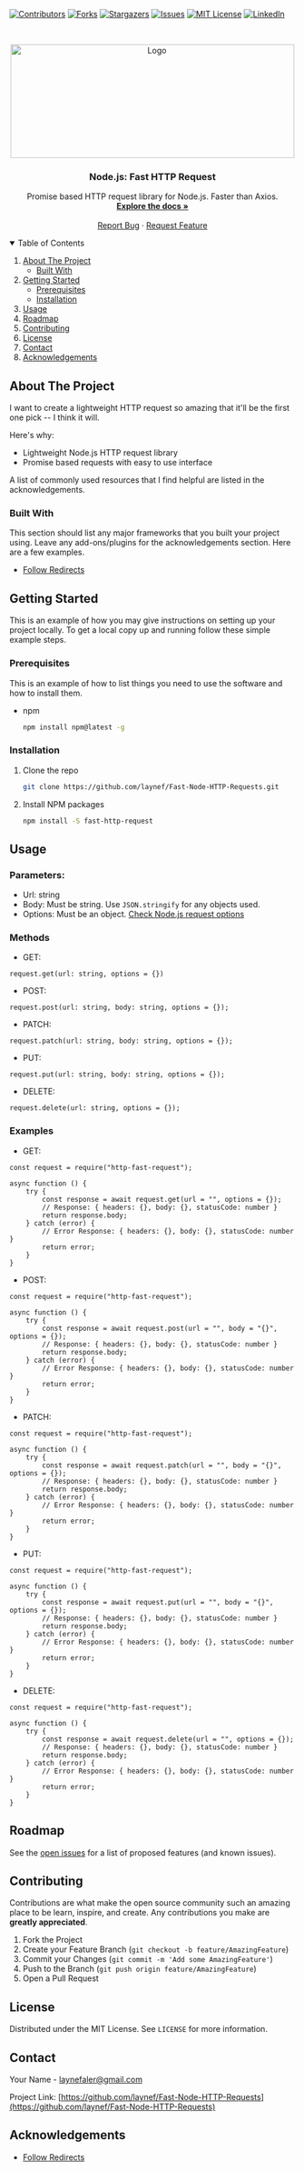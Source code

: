 <!--
*** Thanks for checking out the Best-README-Template. If you have a suggestion
*** that would make this better, please fork the repo and create a pull request
*** or simply open an issue with the tag "enhancement".
*** Thanks again! Now go create something AMAZING! :D
-->



<!-- PROJECT SHIELDS -->
<!--
*** I'm using markdown "reference style" links for readability.
*** Reference links are enclosed in brackets [ ] instead of parentheses ( ).
*** See the bottom of this document for the declaration of the reference variables
*** for contributors-url, forks-url, etc. This is an optional, concise syntax you may use.
*** https://www.markdownguide.org/basic-syntax/#reference-style-links
-->
[![Contributors][contributors-shield]][contributors-url]
[![Forks][forks-shield]][forks-url]
[![Stargazers][stars-shield]][stars-url]
[![Issues][issues-shield]][issues-url]
[![MIT License][license-shield]][license-url]
[![LinkedIn][linkedin-shield]][linkedin-url]



<!-- PROJECT LOGO -->
<br />
<p align="center">
  <a href="https://github.com/laynef/Fast-Node-HTTP-Requests">
    <img src="https://www.hostingadvice.com/wp-content/uploads/2018/09/node-js-logo.jpg" alt="Logo" width="500" height="200">
  </a>

  <h3 align="center">Node.js: Fast HTTP Request</h3>

  <p align="center">
    Promise based HTTP request library for Node.js. Faster than Axios.
    <br />
    <a href="https://github.com/laynef/Fast-Node-HTTP-Requests"><strong>Explore the docs »</strong></a>
    <br />
    <br />
    <a href="https://github.com/laynef/Fast-Node-HTTP-Requests/issues">Report Bug</a>
    ·
    <a href="https://github.com/laynef/Fast-Node-HTTP-Requests/issues">Request Feature</a>
  </p>
</p>



<!-- TABLE OF CONTENTS -->
<details open="open">
  <summary>Table of Contents</summary>
  <ol>
    <li>
      <a href="#about-the-project">About The Project</a>
      <ul>
        <li><a href="#built-with">Built With</a></li>
      </ul>
    </li>
    <li>
      <a href="#getting-started">Getting Started</a>
      <ul>
        <li><a href="#prerequisites">Prerequisites</a></li>
        <li><a href="#installation">Installation</a></li>
      </ul>
    </li>
    <li><a href="#usage">Usage</a></li>
    <li><a href="#roadmap">Roadmap</a></li>
    <li><a href="#contributing">Contributing</a></li>
    <li><a href="#license">License</a></li>
    <li><a href="#contact">Contact</a></li>
    <li><a href="#acknowledgements">Acknowledgements</a></li>
  </ol>
</details>



<!-- ABOUT THE PROJECT -->
## About The Project

I want to create a lightweight HTTP request so amazing that it'll be the first one pick -- I think it will.

Here's why:
* Lightweight Node.js HTTP request library
* Promise based requests with easy to use interface

A list of commonly used resources that I find helpful are listed in the acknowledgements.

### Built With

This section should list any major frameworks that you built your project using. Leave any add-ons/plugins for the acknowledgements section. Here are a few examples.
* [Follow Redirects](https://www.npmjs.com/package/follow-redirects)



<!-- GETTING STARTED -->
## Getting Started

This is an example of how you may give instructions on setting up your project locally.
To get a local copy up and running follow these simple example steps.

### Prerequisites

This is an example of how to list things you need to use the software and how to install them.
* npm
  ```sh
  npm install npm@latest -g
  ```

### Installation

1. Clone the repo
   ```sh
   git clone https://github.com/laynef/Fast-Node-HTTP-Requests.git
   ```
2. Install NPM packages
   ```sh
   npm install -S fast-http-request
   ```



<!-- USAGE EXAMPLES -->
## Usage


### Parameters:

- Url: string
- Body: Must be string. Use `JSON.stringify` for any objects used.
- Options: Must be an object. [Check Node.js request options](https://nodejs.org/dist/latest-v14.x/docs/api/http.html#http_http_request_options_callback)

### Methods

- GET:

```
request.get(url: string, options = {})
```


- POST:

```
request.post(url: string, body: string, options = {});
```


- PATCH:

```
request.patch(url: string, body: string, options = {});
```


- PUT:

```
request.put(url: string, body: string, options = {});
```


- DELETE:

```
request.delete(url: string, options = {});
```

### Examples

- GET:

```
const request = require("http-fast-request");

async function () {
    try {
        const response = await request.get(url = "", options = {});
        // Response: { headers: {}, body: {}, statusCode: number }
        return response.body;
    } catch (error) {
        // Error Response: { headers: {}, body: {}, statusCode: number }
        return error;
    }
}
```


- POST:

```
const request = require("http-fast-request");

async function () {
    try {
        const response = await request.post(url = "", body = "{}", options = {});
        // Response: { headers: {}, body: {}, statusCode: number }
        return response.body;
    } catch (error) {
        // Error Response: { headers: {}, body: {}, statusCode: number }
        return error;
    }
}
```


- PATCH:

```
const request = require("http-fast-request");

async function () {
    try {
        const response = await request.patch(url = "", body = "{}", options = {});
        // Response: { headers: {}, body: {}, statusCode: number }
        return response.body;
    } catch (error) {
        // Error Response: { headers: {}, body: {}, statusCode: number }
        return error;
    }
}
```


- PUT:

```
const request = require("http-fast-request");

async function () {
    try {
        const response = await request.put(url = "", body = "{}", options = {});
        // Response: { headers: {}, body: {}, statusCode: number }
        return response.body;
    } catch (error) {
        // Error Response: { headers: {}, body: {}, statusCode: number }
        return error;
    }
}
```


- DELETE:

```
const request = require("http-fast-request");

async function () {
    try {
        const response = await request.delete(url = "", options = {});
        // Response: { headers: {}, body: {}, statusCode: number }
        return response.body;
    } catch (error) {
        // Error Response: { headers: {}, body: {}, statusCode: number }
        return error;
    }
}
```

<!-- ROADMAP -->
## Roadmap

See the [open issues](https://github.com/laynef/Fast-Node-HTTP-Requests/issues) for a list of proposed features (and known issues).



<!-- CONTRIBUTING -->
## Contributing

Contributions are what make the open source community such an amazing place to be learn, inspire, and create. Any contributions you make are **greatly appreciated**.

1. Fork the Project
2. Create your Feature Branch (`git checkout -b feature/AmazingFeature`)
3. Commit your Changes (`git commit -m 'Add some AmazingFeature'`)
4. Push to the Branch (`git push origin feature/AmazingFeature`)
5. Open a Pull Request



<!-- LICENSE -->
## License

Distributed under the MIT License. See `LICENSE` for more information.



<!-- CONTACT -->
## Contact

Your Name - laynefaler@gmail.com

Project Link: [https://github.com/laynef/Fast-Node-HTTP-Requests](https://github.com/laynef/Fast-Node-HTTP-Requests)



<!-- ACKNOWLEDGEMENTS -->
## Acknowledgements
* [Follow Redirects](https://github.com/laynef/Fast-Node-HTTP-Requests)



<!-- MARKDOWN LINKS & IMAGES -->
<!-- https://www.markdownguide.org/basic-syntax/#reference-style-links -->
[linkedin-url]: https://linkedin.com/in/laynefaler
[contributors-shield]: https://img.shields.io/github/contributors/othneildrew/Best-README-Template.svg?style=for-the-badge
[contributors-url]: https://github.com/laynef/Fast-Node-HTTP-Requests/graphs/contributors
[forks-shield]: https://img.shields.io/github/forks/othneildrew/Best-README-Template.svg?style=for-the-badge
[forks-url]: https://github.com/laynef/Fast-Node-HTTP-Requests/network/members
[stars-shield]: https://img.shields.io/github/stars/othneildrew/Best-README-Template.svg?style=for-the-badge
[stars-url]: https://github.com/laynef/Fast-Node-HTTP-Requests/stargazers
[issues-shield]: https://img.shields.io/github/issues/othneildrew/Best-README-Template.svg?style=for-the-badge
[issues-url]: https://github.com/laynef/Fast-Node-HTTP-Requests/issues
[license-shield]: https://img.shields.io/github/license/othneildrew/Best-README-Template.svg?style=for-the-badge
[license-url]: https://github.com/laynef/Fast-Node-HTTP-Requests/blob/master/LICENSE.txt
[linkedin-shield]: https://img.shields.io/badge/-LinkedIn-black.svg?style=for-the-badge&logo=linkedin&colorB=555